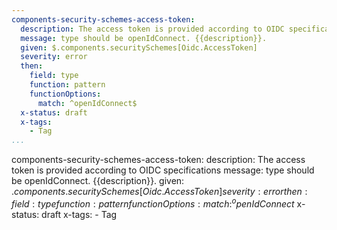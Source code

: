 ```yaml
---
components-security-schemes-access-token:
  description: The access token is provided according to OIDC specifications
  message: type should be openIdConnect. {{description}}.
  given: $.components.securitySchemes[Oidc.AccessToken]
  severity: error
  then:
    field: type
    function: pattern
    functionOptions:
      match: ^openIdConnect$
  x-status: draft
  x-tags:
    - Tag      
...
```

components-security-schemes-access-token:
  description: The access token is provided according to OIDC specifications
  message: type should be openIdConnect. {{description}}.
  given: $.components.securitySchemes[Oidc.AccessToken]
  severity: error
  then:
    field: type
    function: pattern
    functionOptions:
      match: ^openIdConnect$
  x-status: draft
  x-tags:
    - Tag      